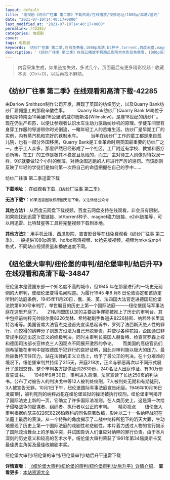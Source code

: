 ```yaml
---
layout: default
title: '电视剧《纺纱厂往事 第二季》下载资源/在线播放/视频地址/1080p/高清/蓝光'
date: "2021-07-10T14:40:17+0800"
last_modified_at: "2021-07-10T14:40:17+0800"
permalink: /42285/
categories: 电视剧
cover:
tags: 电视剧
keywords: '纺纱厂往事 第二季,在线免费看,1080p高清,bt种子,torrent,百度云盘,magnet,磁力链,迅雷下载资源'
description: '《纺纱厂往事 第二季》在线云播放手机西瓜影院吉吉影音免费看，1080p高清bd/hd未删减完整版和tc抢先枪版，mkv/mp4格式，附带bt/torrent种子、magnet/磁力链、百度云盘、网盘资源迅雷下载链接'
---
```


>内容采集生成，如果链接失效，多试几个，页面最后有更多精彩视频！收藏本页（Ctrl+D)，以后再找不麻烦。


## 《纺纱厂往事 第二季》在线观看和高清下载-42285

由Darlow Smithson制作公司开发，展现了英国的纺织历史，以及Quarry Bank纺纱厂雇佣童工的那段辛酸往事。 　　Quarry Bank纺纱厂(Quarry Bank Mill)位于曼彻斯特南面10英里(16公里)的威尔姆斯洛(Wilmslow)，是座18世纪的纺纱厂。现在仍生产布匹，以便让参观者认识水车生动力驱动纺纱机的原理。学徒车间里有身穿工作服的导游带你时光倒流，一睹年轻工人的苦难生活。纺纱厂是早期工厂的实例，内有蒸汽机和完好的铁制水车。 　　当年在纺纱厂工作的童工都是来自孤儿院，也有一部分外国移民，Quarry Bank是工业革命时期英国最重要的纺纱厂之一。由于工人众多，那里俨然已经形成了一个社区，工厂附近有学校、教堂和医疗诊所等。在工厂的工作是极其不稳定且危险的，而工厂主对待工人则像对待奴隶一样，9岁就要做12个小时的倒班，对待企图逃跑的人将进行严厉的惩罚。而该剧则反映了年轻的学徒们是如何第一次将自己的命运把握在自己的手中&hellip;…


纺纱厂往事 第二季迅雷下载

**下载地址**： [在线观看下载 《纺纱厂往事 第二季》](https://www.993dy.com//vod-detail-id-9795.html) 


**无法下载?**：`如果迅雷因版权原因无法下载，关注微信公众号 `

**其他方法1**：从百度云网盘下载视频，百度云网盘支持在线观看，非会员有限制，如果能找到迅雷下载链接、bt/torrent种子、magnet磁力链接、e2dk链接等，可以用迅雷、比特彗星等工具将完整视频下载到本地。

**其他方法2**：用手机云播、西瓜影院、吉吉影音等在线免费观看《纺纱厂往事 第二季》，一般提供1080p高清、hd/bd高清视频、tc抢先版视频，视频为mkv或mp4格式，不同站点视频质量和播放速度不同。


## 《纽伦堡大审判/纽伦堡的审判/纽伦堡审判/劫后升平》在线观看和高清下载-34847

纽伦堡本是德国东部一个知名度不高的城市，但1945 年在那里进行的一场史无前例的大审判，使纽伦堡变得名闻暇迩。为履行1945 年8 月8 日伦敦协定和该协定所附的法庭条例，1945年11月20日，俄、美、英、法四国大法官走进德国纽伦堡法院第600号审判厅，举世瞩目的历史上第一个国际法庭———纽伦堡国际军事法庭在这里开庭了。　　21名同盟国认定的主要战争罪犯被推上了历史的审判台，其中包括前纳粹元帅赫尔曼8226戈林、希特勒副手鲁道夫8226赫斯、纳粹外长里宾特洛甫等。美国首席大法官杰克逊首先宣读总起诉书，罗列了法西斯灭绝人性的罪行，而狡猾的纳粹分子则想方设法为自己开脱罪责，并使尽各种花招，企图通过非常规手段逃出这次正义的终极判决。同时主审判长美国人赫鲁特、检查官罗森上校和德国司法部长亚林克三人因观点不同展开激烈的争论。　　而美国的高级官员们则希望能在审判中提取德国所犯罪行的良好证明，因此对审判施以极大的压力。最后赫鲁特顶住压力，站在法律的正义立场上，给予了最公正的判决。在十分艰难的境况下，纽伦堡审判共持续了315天，开庭218次，正义与邪恶再次以不同形式展开了激烈交锋。整个审判各方提供证词2630份，240名证人出庭作证，有30万份宣誓证书。　　1946年9月30日，审判进入高潮，法官宣读了长达250页的判决书。公布了对被告人的判决戈林等12人被判处绞刑，7人被判处无期和有期徒刑，3人被宣告无罪。10月1日下午，纽伦堡国际军事法庭宣告闭庭。1946年10月16日凌晨1时，被判死刑的纳粹战犯在纽伦堡监狱的操场被执行绞刑。纽伦堡审判揭开了国际法史上新的一页，它确立了许多国际法准则。在人类历史上，这是第一次给予侵略战争的密谋者、组织者、执行者以公正的审判。　　精彩视点　　纽伦堡大审判根据约瑟夫8226E8226珀西科的同名原著改编，影片以二十一名纳粹战犯在法庭上最后的表演，从一个特殊的角度揭示了二战中纳粹所犯下的滔天大罪，生动地重现了历史上第一个国际法庭的戏剧性和悲剧性。本片着力透过人物的言行揭示了国际政治舞台上的矛盾冲突，并试图告诉人们谁应对纳粹的罪行负责。由于本片深刻的历史意义和较高的艺术水平，纽伦堡大审判荣获了1961年第34届奥斯卡奖最佳男主角奖及最佳改编剧本奖。


纽伦堡大审判/纽伦堡的审判/纽伦堡审判/劫后升平迅雷下载

**详情查看**： [《纽伦堡大审判/纽伦堡的审判/纽伦堡审判/劫后升平》详情介绍](/movie/34847/)， **查看更多**：[本站资源大全](/movie/t/all/)

